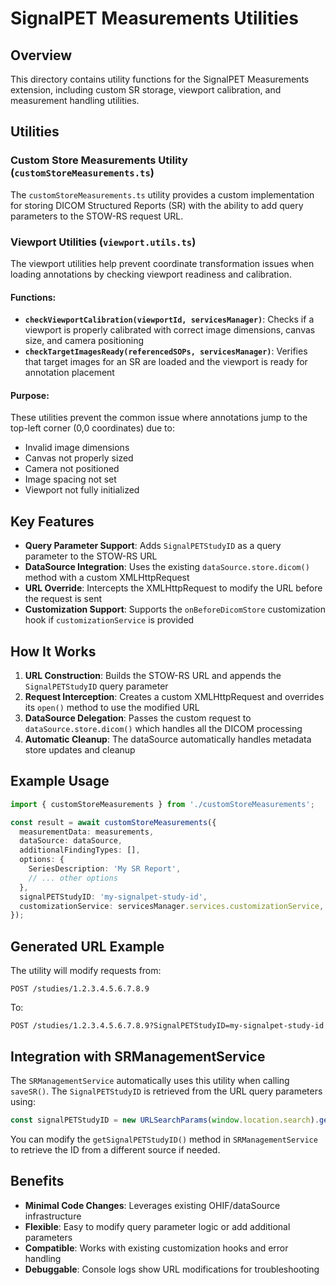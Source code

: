 # SignalPET Measurements Utilities

## Overview

This directory contains utility functions for the SignalPET Measurements extension, including custom SR storage, viewport calibration, and measurement handling utilities.

## Utilities

### Custom Store Measurements Utility (`customStoreMeasurements.ts`)

The `customStoreMeasurements.ts` utility provides a custom implementation for storing DICOM Structured Reports (SR) with the ability to add query parameters to the STOW-RS request URL.

### Viewport Utilities (`viewport.utils.ts`)

The viewport utilities help prevent coordinate transformation issues when loading annotations by checking viewport readiness and calibration.

#### Functions:

- **`checkViewportCalibration(viewportId, servicesManager)`**: Checks if a viewport is properly calibrated with correct image dimensions, canvas size, and camera positioning
- **`checkTargetImagesReady(referencedSOPs, servicesManager)`**: Verifies that target images for an SR are loaded and the viewport is ready for annotation placement

#### Purpose:

These utilities prevent the common issue where annotations jump to the top-left corner (0,0 coordinates) due to:
- Invalid image dimensions
- Canvas not properly sized
- Camera not positioned
- Image spacing not set
- Viewport not fully initialized

## Key Features

- **Query Parameter Support**: Adds `SignalPETStudyID` as a query parameter to the STOW-RS URL
- **DataSource Integration**: Uses the existing `dataSource.store.dicom()` method with a custom XMLHttpRequest
- **URL Override**: Intercepts the XMLHttpRequest to modify the URL before the request is sent
- **Customization Support**: Supports the `onBeforeDicomStore` customization hook if `customizationService` is provided

## How It Works

1. **URL Construction**: Builds the STOW-RS URL and appends the `SignalPETStudyID` query parameter
2. **Request Interception**: Creates a custom XMLHttpRequest and overrides its `open()` method to use the modified URL
3. **DataSource Delegation**: Passes the custom request to `dataSource.store.dicom()` which handles all the DICOM processing
4. **Automatic Cleanup**: The dataSource automatically handles metadata store updates and cleanup

## Example Usage

```typescript
import { customStoreMeasurements } from './customStoreMeasurements';

const result = await customStoreMeasurements({
  measurementData: measurements,
  dataSource: dataSource,
  additionalFindingTypes: [],
  options: {
    SeriesDescription: 'My SR Report',
    // ... other options
  },
  signalPETStudyID: 'my-signalpet-study-id',
  customizationService: servicesManager.services.customizationService, // optional
});
```

## Generated URL Example

The utility will modify requests from:
```
POST /studies/1.2.3.4.5.6.7.8.9
```

To:
```
POST /studies/1.2.3.4.5.6.7.8.9?SignalPETStudyID=my-signalpet-study-id
```

## Integration with SRManagementService

The `SRManagementService` automatically uses this utility when calling `saveSR()`. The `SignalPETStudyID` is retrieved from the URL query parameters using:

```typescript
const signalPETStudyID = new URLSearchParams(window.location.search).get('SignalPETStudyID') || '';
```

You can modify the `getSignalPETStudyID()` method in `SRManagementService` to retrieve the ID from a different source if needed.

## Benefits

- **Minimal Code Changes**: Leverages existing OHIF/dataSource infrastructure
- **Flexible**: Easy to modify query parameter logic or add additional parameters
- **Compatible**: Works with existing customization hooks and error handling
- **Debuggable**: Console logs show URL modifications for troubleshooting
